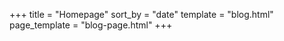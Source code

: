 +++
title = "Homepage"
sort_by = "date"
template = "blog.html"
page_template = "blog-page.html"
+++
